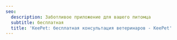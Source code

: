 ```yaml
---
seo:
  description: Заботливое приложение для вашего питомца
  subtitle: бесплатная
  title: 'KeePet: бесплатная консультация ветеринаров - KeePet'
---
```


